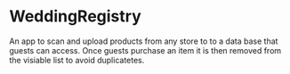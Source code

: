# WeddingRegistry
An app to scan and upload products from any store to to a data base that guests can access. 
Once guests purchase an item it is then removed from the visiable list to avoid duplicatetes.
